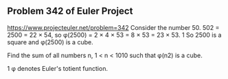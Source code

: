 ## Problem 342 of Euler Project 
https://www.projecteuler.net/problem=342
Consider the number 50.
502 = 2500 = 22 × 54, so φ(2500) = 2 × 4 × 53 = 8 × 53 = 23 × 53. 1
So 2500 is a square and  φ(2500) is a cube.


Find the sum of all numbers n, 1 < n < 1010 such that φ(n2) is a cube.


1 φ denotes Euler's totient function.